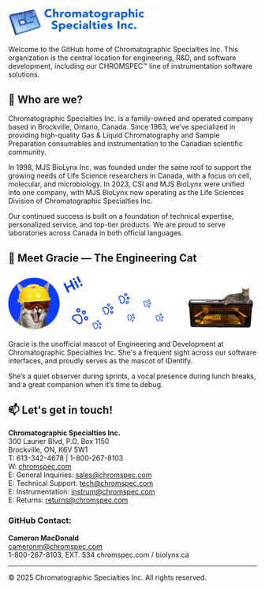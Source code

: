 <img src="../chromspec.png" alt="Chromatographic Specialties Inc. Logo" width="280"/>

Welcome to the GitHub home of Chromatographic Specialties Inc. This organization is the central location for engineering, R&D, and software development, including our CHROMSPEC™ line of instrumentation software solutions.

## 🧪 Who are we?

Chromatographic Specialties Inc. is a family-owned and operated company based in Brockville, Ontario, Canada. Since 1963, we’ve specialized in providing high-quality Gas & Liquid Chromatography and Sample Preparation consumables and instrumentation to the Canadian scientific community.

In 1998, MJS BioLynx Inc. was founded under the same roof to support the growing needs of Life Science researchers in Canada, with a focus on cell, molecular, and microbiology. In 2023, CSI and MJS BioLynx were unified into one company, with MJS BioLynx now operating as the Life Sciences Division of Chromatographic Specialties Inc.

Our continued success is built on a foundation of technical expertise, personalized service, and top-tier products. We are proud to serve laboratories across Canada in both official languages.

## 🐾 Meet Gracie — The Engineering Cat

<img src="../gracie.png" alt="Gracie the Engineering Cat" />

Gracie is the unofficial mascot of Engineering and Development at Chromatographic Specialties Inc. She's a frequent sight across our software interfaces, and proudly serves as the mascot of IDentify.

She’s a quiet observer during sprints, a vocal presence during lunch breaks, and a great companion when it’s time to debug.


## 📫 Let's get in touch!

**Chromatographic Specialties Inc.**  
300 Laurier Blvd, P.O. Box 1150  
Brockville, ON, K6V 5W1  
T: 613-342-4678 | 1-800-267-8103  
W: [chromspec.com](https://chromspec.com)  
E: General Inquiries: [sales@chromspec.com](mailto:sales@chromspec.com)  
E: Technical Support: [tech@chromspec.com](mailto:tech@chromspec.com)  
E: Instrumentation: [instrum@chromspec.com](mailto:instrum@chromspec.com)  
E: Returns: [returns@chromspec.com](mailto:returns@chromspec.com)

### GitHub Contact:

**Cameron MacDonald**  
[cameronm@chromspec.com](mailto:cameronm@chromspec.com)  
1-800-267-8103, EXT. 534
chromspec.com / biolynx.ca


---

© 2025 Chromatographic Specialties Inc. All rights reserved.
